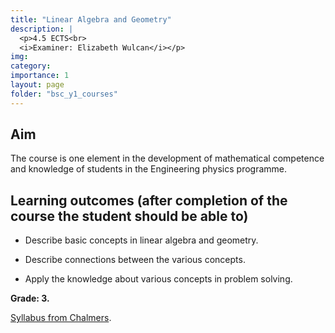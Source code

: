 ```yaml
---
title: "Linear Algebra and Geometry"
description: |
  <p>4.5 ECTS<br>
  <i>Examiner: Elizabeth Wulcan</i></p>
img:
category:
importance: 1
layout: page
folder: "bsc_y1_courses"
---
```


## Aim

The course is one element in the development of mathematical competence and knowledge of students in the Engineering physics programme.

## Learning outcomes (after completion of the course the student should be able to)

- Describe basic concepts in linear algebra and geometry.

- Describe connections between the various concepts.

- Apply the knowledge about various concepts in problem solving.

**Grade: 3.**

[Syllabus from Chalmers](https://www.chalmers.se/en/education/your-studies/find-course-and-programme-syllabi/course-syllabus/TMA660/?acYear=2020%2F2021).
